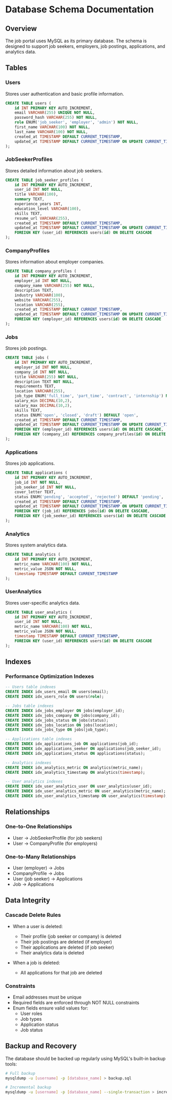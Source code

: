 # Database Schema Documentation

## Overview
The job portal uses MySQL as its primary database. The schema is designed to support job seekers, employers, job postings, applications, and analytics data.

## Tables

### Users
Stores user authentication and basic profile information.
```sql
CREATE TABLE users (
    id INT PRIMARY KEY AUTO_INCREMENT,
    email VARCHAR(255) UNIQUE NOT NULL,
    password_hash VARCHAR(255) NOT NULL,
    role ENUM('job_seeker', 'employer', 'admin') NOT NULL,
    first_name VARCHAR(100) NOT NULL,
    last_name VARCHAR(100) NOT NULL,
    created_at TIMESTAMP DEFAULT CURRENT_TIMESTAMP,
    updated_at TIMESTAMP DEFAULT CURRENT_TIMESTAMP ON UPDATE CURRENT_TIMESTAMP
);
```

### JobSeekerProfiles
Stores detailed information about job seekers.
```sql
CREATE TABLE job_seeker_profiles (
    id INT PRIMARY KEY AUTO_INCREMENT,
    user_id INT NOT NULL,
    title VARCHAR(100),
    summary TEXT,
    experience_years INT,
    education_level VARCHAR(100),
    skills TEXT,
    resume_url VARCHAR(255),
    created_at TIMESTAMP DEFAULT CURRENT_TIMESTAMP,
    updated_at TIMESTAMP DEFAULT CURRENT_TIMESTAMP ON UPDATE CURRENT_TIMESTAMP,
    FOREIGN KEY (user_id) REFERENCES users(id) ON DELETE CASCADE
);
```

### CompanyProfiles
Stores information about employer companies.
```sql
CREATE TABLE company_profiles (
    id INT PRIMARY KEY AUTO_INCREMENT,
    employer_id INT NOT NULL,
    company_name VARCHAR(255) NOT NULL,
    description TEXT,
    industry VARCHAR(100),
    website VARCHAR(255),
    location VARCHAR(255),
    created_at TIMESTAMP DEFAULT CURRENT_TIMESTAMP,
    updated_at TIMESTAMP DEFAULT CURRENT_TIMESTAMP ON UPDATE CURRENT_TIMESTAMP,
    FOREIGN KEY (employer_id) REFERENCES users(id) ON DELETE CASCADE
);
```

### Jobs
Stores job postings.
```sql
CREATE TABLE jobs (
    id INT PRIMARY KEY AUTO_INCREMENT,
    employer_id INT NOT NULL,
    company_id INT NOT NULL,
    title VARCHAR(255) NOT NULL,
    description TEXT NOT NULL,
    requirements TEXT,
    location VARCHAR(255),
    job_type ENUM('full_time', 'part_time', 'contract', 'internship') NOT NULL,
    salary_min DECIMAL(10,2),
    salary_max DECIMAL(10,2),
    skills TEXT,
    status ENUM('open', 'closed', 'draft') DEFAULT 'open',
    created_at TIMESTAMP DEFAULT CURRENT_TIMESTAMP,
    updated_at TIMESTAMP DEFAULT CURRENT_TIMESTAMP ON UPDATE CURRENT_TIMESTAMP,
    FOREIGN KEY (employer_id) REFERENCES users(id) ON DELETE CASCADE,
    FOREIGN KEY (company_id) REFERENCES company_profiles(id) ON DELETE CASCADE
);
```

### Applications
Stores job applications.
```sql
CREATE TABLE applications (
    id INT PRIMARY KEY AUTO_INCREMENT,
    job_id INT NOT NULL,
    job_seeker_id INT NOT NULL,
    cover_letter TEXT,
    status ENUM('pending', 'accepted', 'rejected') DEFAULT 'pending',
    created_at TIMESTAMP DEFAULT CURRENT_TIMESTAMP,
    updated_at TIMESTAMP DEFAULT CURRENT_TIMESTAMP ON UPDATE CURRENT_TIMESTAMP,
    FOREIGN KEY (job_id) REFERENCES jobs(id) ON DELETE CASCADE,
    FOREIGN KEY (job_seeker_id) REFERENCES users(id) ON DELETE CASCADE
);
```

### Analytics
Stores system analytics data.
```sql
CREATE TABLE analytics (
    id INT PRIMARY KEY AUTO_INCREMENT,
    metric_name VARCHAR(100) NOT NULL,
    metric_value JSON NOT NULL,
    timestamp TIMESTAMP DEFAULT CURRENT_TIMESTAMP
);
```

### UserAnalytics
Stores user-specific analytics data.
```sql
CREATE TABLE user_analytics (
    id INT PRIMARY KEY AUTO_INCREMENT,
    user_id INT NOT NULL,
    metric_name VARCHAR(100) NOT NULL,
    metric_value JSON NOT NULL,
    timestamp TIMESTAMP DEFAULT CURRENT_TIMESTAMP,
    FOREIGN KEY (user_id) REFERENCES users(id) ON DELETE CASCADE
);
```

## Indexes

### Performance Optimization Indexes
```sql
-- Users table indexes
CREATE INDEX idx_users_email ON users(email);
CREATE INDEX idx_users_role ON users(role);

-- Jobs table indexes
CREATE INDEX idx_jobs_employer ON jobs(employer_id);
CREATE INDEX idx_jobs_company ON jobs(company_id);
CREATE INDEX idx_jobs_status ON jobs(status);
CREATE INDEX idx_jobs_location ON jobs(location);
CREATE INDEX idx_jobs_type ON jobs(job_type);

-- Applications table indexes
CREATE INDEX idx_applications_job ON applications(job_id);
CREATE INDEX idx_applications_seeker ON applications(job_seeker_id);
CREATE INDEX idx_applications_status ON applications(status);

-- Analytics indexes
CREATE INDEX idx_analytics_metric ON analytics(metric_name);
CREATE INDEX idx_analytics_timestamp ON analytics(timestamp);

-- User analytics indexes
CREATE INDEX idx_user_analytics_user ON user_analytics(user_id);
CREATE INDEX idx_user_analytics_metric ON user_analytics(metric_name);
CREATE INDEX idx_user_analytics_timestamp ON user_analytics(timestamp);
```

## Relationships

### One-to-One Relationships
- User -> JobSeekerProfile (for job seekers)
- User -> CompanyProfile (for employers)

### One-to-Many Relationships
- User (employer) -> Jobs
- CompanyProfile -> Jobs
- User (job seeker) -> Applications
- Job -> Applications

## Data Integrity

### Cascade Delete Rules
- When a user is deleted:
  - Their profile (job seeker or company) is deleted
  - Their job postings are deleted (if employer)
  - Their applications are deleted (if job seeker)
  - Their analytics data is deleted

- When a job is deleted:
  - All applications for that job are deleted

### Constraints
- Email addresses must be unique
- Required fields are enforced through NOT NULL constraints
- Enum fields ensure valid values for:
  - User roles
  - Job types
  - Application status
  - Job status

## Backup and Recovery
The database should be backed up regularly using MySQL's built-in backup tools:
```bash
# Full backup
mysqldump -u [username] -p [database_name] > backup.sql

# Incremental backup
mysqldump -u [username] -p [database_name] --single-transaction > incremental_backup.sql
``` 